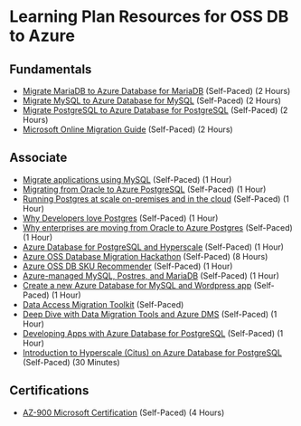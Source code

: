 # Learning Plan Resources for OSS DB to Azure

## Fundamentals

* [Migrate MariaDB to Azure Database for MariaDB](https://datamigration.microsoft.com/scenario/mariadb-to-azuremariadb?step=1) (Self-Paced) (2 Hours)
* [Migrate MySQL to Azure Database for MySQL](https://datamigration.microsoft.com/scenario/mysql-to-azuremysql?step=1) (Self-Paced) (2 Hours)
* [Migrate PostgreSQL to Azure Database for PostgreSQL](https://datamigration.microsoft.com/scenario/postgresql-to-azurepostgresql?step=1) (Self-Paced) (2 Hours)
* [Microsoft Online Migration Guide](https://datamigration.microsoft.com/) (Self-Paced) (2 Hours)

## Associate

* [Migrate applications using MySQL](https://myignite.techcommunity.microsoft.com/sessions/81010?source=sessions) (Self-Paced) (1 Hour)
* [Migrating from Oracle to Azure PostgreSQL](https://myignite.techcommunity.microsoft.com/sessions/84541?source=sessions) (Self-Paced) (1 Hour)
* [Running Postgres at scale on-premises and in the cloud](https://myignite.techcommunity.microsoft.com/sessions/83540?source=sessions) (Self-Paced) (1 Hour)
* [Why Developers love Postgres](https://myignite.techcommunity.microsoft.com/sessions/81011?source=sessions) (Self-Paced) (1 Hour)
* [Why enterprises are moving from Oracle to Azure Postgres](https://myignite.techcommunity.microsoft.com/sessions/83539?source=sessions) (Self-Paced) (1 Hour)
* [Azure Database for PostgreSQL and Hyperscale](https://myignite.techcommunity.microsoft.com/sessions/81009?source=sessions) (Self-Paced) (1 Hour)
* [Azure OSS Database Migration Hackathon](https://github.com/izzymsft/OSSDatabaseMigrationHackathon) (Self-Paced) (8 Hours)
* [Azure OSS DB SKU Recommender](https://github.com/izzymsft/azureossdbskurecommender) (Self-Paced) (1 Hour)
* [Azure-managed MySQL, Postres, and MariaDB](https://myignite.techcommunity.microsoft.com/sessions/81012?source=sessions) (Self-Paced) (1 Hour)
* [Create a new Azure Database for MySQL and Wordpress app](https://www.microsoft.com/handsonlabs/selfpacedlabs/details/SP-AZ100049) (Self-Paced) (1 Hour)
* [Data Access Migration Toolkit](https://marketplace.visualstudio.com/items?itemName=ms-databasemigration.data-access-migration-toolkit) (Self-Paced)
* [Deep Dive with Data Migration Tools and Azure DMS](https://myignite.techcommunity.microsoft.com/sessions/81154) (Self-Paced) (1 Hour)
* [Developing Apps with Azure Database for PostgreSQL](https://www.microsoft.com/handsonlabs/selfpacedlabs/details/SP-AZ100050) (Self-Paced) (1 Hour)
* [Introduction to Hyperscale (Citus) on Azure Database for PostgreSQL](https://handsonlabs.microsoft.com/handsonlabs/SelfPacedLabs?storyId=story://bf5b8793-8fe4-495b-a227-bee499e7b470/) (Self-Paced) (30 Minutes)

## Certifications

* [AZ-900 Microsoft Certification](https://docs.microsoft.com/en-us/learn/certifications/exams/az-900) (Self-Paced) (4 Hours)
